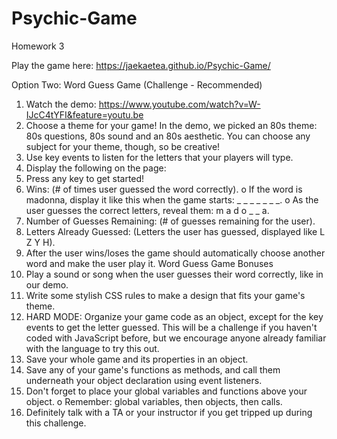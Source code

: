 # Psychic-Game
Homework 3 

Play the game here: https://jaekaetea.github.io/Psychic-Game/

Option Two: Word Guess Game (Challenge - Recommended)
1.	Watch the demo:
https://www.youtube.com/watch?v=W-IJcC4tYFI&feature=youtu.be
2.	Choose a theme for your game! In the demo, we picked an 80s theme: 80s questions, 80s sound and an 80s aesthetic. You can choose any subject for your theme, though, so be creative!
3.	Use key events to listen for the letters that your players will type.
4.	Display the following on the page:
5.	Press any key to get started!
6.	Wins: (# of times user guessed the word correctly).
    o	If the word is madonna, display it like this when the game starts: _ _ _ _ _ _ _.
    o	As the user guesses the correct letters, reveal them: m a d o _ _ a.
7.	Number of Guesses Remaining: (# of guesses remaining for the user).
8.	Letters Already Guessed: (Letters the user has guessed, displayed like L Z Y H).
9.	After the user wins/loses the game should automatically choose another word and make the user play it.
Word Guess Game Bonuses
1.	Play a sound or song when the user guesses their word correctly, like in our demo.
2.	Write some stylish CSS rules to make a design that fits your game's theme.
3.	HARD MODE: Organize your game code as an object, except for the key events to get the letter guessed. This will be a challenge if you haven't coded with JavaScript before, but we encourage anyone already familiar with the language to try this out.
4.	Save your whole game and its properties in an object.
5.	Save any of your game's functions as methods, and call them underneath your object declaration using event listeners.
6.	Don't forget to place your global variables and functions above your object.
    o	Remember: global variables, then objects, then calls.
7.	Definitely talk with a TA or your instructor if you get tripped up during this challenge.

